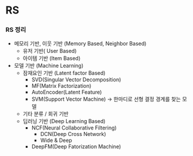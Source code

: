 # RS

### RS 정리

-   메모리 기반, 이웃 기반 (Memory Based, Neighbor Based)
    -   유저 기반( User Based)
    -   아이템 기반 (Item Based)
-   모델 기반 (Machine Learning)
    -   잠재요인 기반 (Latent factor Based)
        -   SVD(Singular Vector Decomposition)
        -   MF(Matrix Factorization)
        -   AutoEncoder(Latent Feature)
        -   SVM(Support Vector Machine)
            → 한마디로 선형 결정 경계를 찾는 모델
    -   기타 분류 / 회귀 기반
    -   딥러닝 기반 (Deep Learning Based)
        -   NCF(Neural Collaborative Filtering)
            -   DCN(Deep Cross Network)
            -   Wide & Deep
        -   DeepFM(Deep Fatorization Machine)
